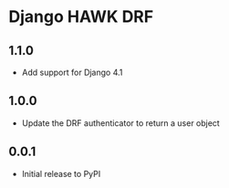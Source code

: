 # Django HAWK DRF

## 1.1.0
- Add support for Django 4.1

## 1.0.0
- Update the DRF authenticator to return a user object

## 0.0.1
- Initial release to PyPI
